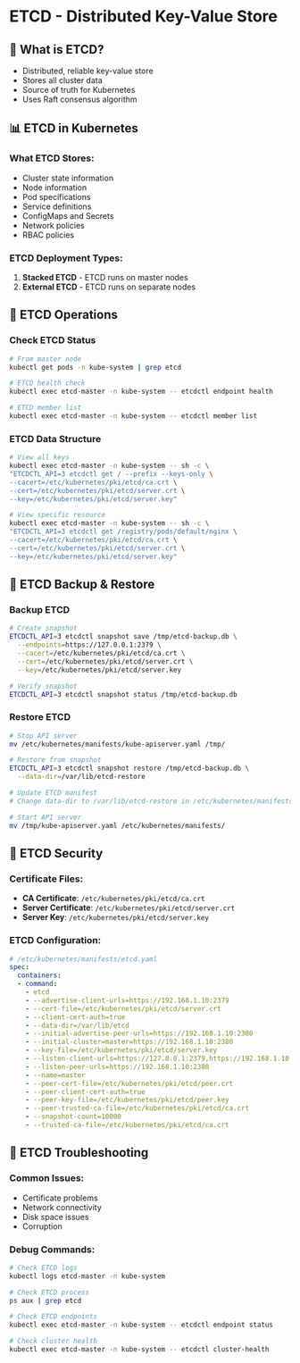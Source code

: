 # ETCD - Distributed Key-Value Store

## 🎯 What is ETCD?
- Distributed, reliable key-value store
- Stores all cluster data
- Source of truth for Kubernetes
- Uses Raft consensus algorithm

## 📊 ETCD in Kubernetes

### What ETCD Stores:
- Cluster state information
- Node information
- Pod specifications
- Service definitions
- ConfigMaps and Secrets
- Network policies
- RBAC policies

### ETCD Deployment Types:
1. **Stacked ETCD** - ETCD runs on master nodes
2. **External ETCD** - ETCD runs on separate nodes

## 🔧 ETCD Operations

### Check ETCD Status
```bash
# From master node
kubectl get pods -n kube-system | grep etcd

# ETCD health check
kubectl exec etcd-master -n kube-system -- etcdctl endpoint health

# ETCD member list
kubectl exec etcd-master -n kube-system -- etcdctl member list
```

### ETCD Data Structure
```bash
# View all keys
kubectl exec etcd-master -n kube-system -- sh -c \
"ETCDCTL_API=3 etcdctl get / --prefix --keys-only \
--cacert=/etc/kubernetes/pki/etcd/ca.crt \
--cert=/etc/kubernetes/pki/etcd/server.crt \
--key=/etc/kubernetes/pki/etcd/server.key"

# View specific resource
kubectl exec etcd-master -n kube-system -- sh -c \
"ETCDCTL_API=3 etcdctl get /registry/pods/default/nginx \
--cacert=/etc/kubernetes/pki/etcd/ca.crt \
--cert=/etc/kubernetes/pki/etcd/server.crt \
--key=/etc/kubernetes/pki/etcd/server.key"
```

## 💾 ETCD Backup & Restore

### Backup ETCD
```bash
# Create snapshot
ETCDCTL_API=3 etcdctl snapshot save /tmp/etcd-backup.db \
  --endpoints=https://127.0.0.1:2379 \
  --cacert=/etc/kubernetes/pki/etcd/ca.crt \
  --cert=/etc/kubernetes/pki/etcd/server.crt \
  --key=/etc/kubernetes/pki/etcd/server.key

# Verify snapshot
ETCDCTL_API=3 etcdctl snapshot status /tmp/etcd-backup.db
```

### Restore ETCD
```bash
# Stop API server
mv /etc/kubernetes/manifests/kube-apiserver.yaml /tmp/

# Restore from snapshot
ETCDCTL_API=3 etcdctl snapshot restore /tmp/etcd-backup.db \
  --data-dir=/var/lib/etcd-restore

# Update ETCD manifest
# Change data-dir to /var/lib/etcd-restore in /etc/kubernetes/manifests/etcd.yaml

# Start API server
mv /tmp/kube-apiserver.yaml /etc/kubernetes/manifests/
```

## 🔐 ETCD Security

### Certificate Files:
- **CA Certificate**: `/etc/kubernetes/pki/etcd/ca.crt`
- **Server Certificate**: `/etc/kubernetes/pki/etcd/server.crt`
- **Server Key**: `/etc/kubernetes/pki/etcd/server.key`

### ETCD Configuration:
```yaml
# /etc/kubernetes/manifests/etcd.yaml
spec:
  containers:
  - command:
    - etcd
    - --advertise-client-urls=https://192.168.1.10:2379
    - --cert-file=/etc/kubernetes/pki/etcd/server.crt
    - --client-cert-auth=true
    - --data-dir=/var/lib/etcd
    - --initial-advertise-peer-urls=https://192.168.1.10:2380
    - --initial-cluster=master=https://192.168.1.10:2380
    - --key-file=/etc/kubernetes/pki/etcd/server.key
    - --listen-client-urls=https://127.0.0.1:2379,https://192.168.1.10:2379
    - --listen-peer-urls=https://192.168.1.10:2380
    - --name=master
    - --peer-cert-file=/etc/kubernetes/pki/etcd/peer.crt
    - --peer-client-cert-auth=true
    - --peer-key-file=/etc/kubernetes/pki/etcd/peer.key
    - --peer-trusted-ca-file=/etc/kubernetes/pki/etcd/ca.crt
    - --snapshot-count=10000
    - --trusted-ca-file=/etc/kubernetes/pki/etcd/ca.crt
```

## 🚨 ETCD Troubleshooting

### Common Issues:
- Certificate problems
- Network connectivity
- Disk space issues
- Corruption

### Debug Commands:
```bash
# Check ETCD logs
kubectl logs etcd-master -n kube-system

# Check ETCD process
ps aux | grep etcd

# Check ETCD endpoints
kubectl exec etcd-master -n kube-system -- etcdctl endpoint status

# Check cluster health
kubectl exec etcd-master -n kube-system -- etcdctl cluster-health
```